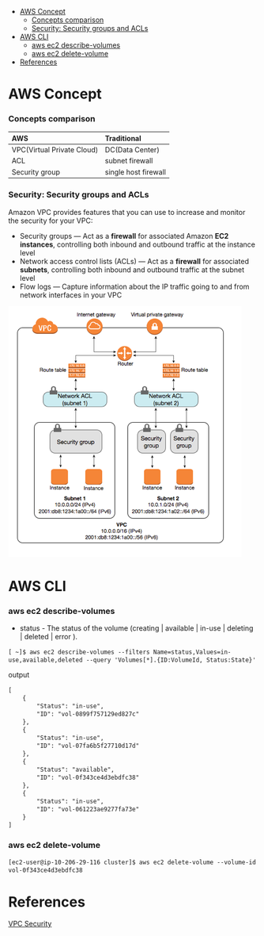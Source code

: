 <!-- MarkdownTOC -->

- [AWS Concept](#aws-concept)
  - [Concepts comparison](#concepts-comparison)
  - [Security: Security groups and ACLs](#security-security-groups-and-acls)
- [AWS CLI](#aws-cli)
  - [aws ec2 describe-volumes](#aws-ec2-describe-volumes)
  - [aws ec2 delete-volume](#aws-ec2-delete-volume)
- [References](#references)

<!-- /MarkdownTOC -->



# AWS Concept
### Concepts comparison

| AWS | Traditional |
| :--- | :--- |
| VPC(Virtual Private Cloud)  | DC(Data Center) |
| ACL | subnet firewall  |
| Security group | single host firewall |


### Security: Security groups and ACLs
Amazon VPC provides features that you can use to increase and monitor the security for your VPC:

* Security groups — Act as a __firewall__ for associated Amazon __EC2 instances__, controlling both inbound and outbound traffic at the instance level
* Network access control lists (ACLs) — Act as a __firewall__ for associated __subnets__, controlling both inbound and outbound traffic at the subnet level
* Flow logs — Capture information about the IP traffic going to and from network interfaces in your VPC

![security-diagram](../images/2018/security-diagram.png)<br/>



# AWS CLI

### aws ec2 describe-volumes

* status - The status of the volume (creating | available | in-use | deleting | deleted | error ).

```
[ ~]$ aws ec2 describe-volumes --filters Name=status,Values=in-use,available,deleted --query 'Volumes[*].{ID:VolumeId, Status:State}'
```

output

```
[
    {
        "Status": "in-use",
        "ID": "vol-0899f757129ed827c"
    },
    {
        "Status": "in-use",
        "ID": "vol-07fa6b5f27710d17d"
    },
    {
        "Status": "available",
        "ID": "vol-0f343ce4d3ebdfc38"
    },
    {
        "Status": "in-use",
        "ID": "vol-061223ae9277fa73e"
    }
]
```

### aws ec2 delete-volume

```
[ec2-user@ip-10-206-29-116 cluster]$ aws ec2 delete-volume --volume-id vol-0f343ce4d3ebdfc38
```


# References
[VPC Security](https://docs.aws.amazon.com/AmazonVPC/latest/UserGuide/VPC_Security.html)<br/>


[]()<br/>


[]()<br/>


[]()<br/>


[]()<br/>


[]()<br/>

